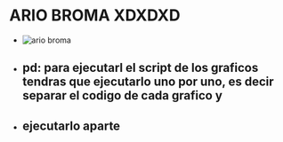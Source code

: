 # ARIO BROMA XDXDXD

- ![ario broma](https://imgur.com/MTYK3ac.jpg)
- ## pd: para ejecutarl el script de los graficos tendras que ejecutarlo uno por uno, es decir separar el codigo de cada grafico y
- ## ejecutarlo aparte 

